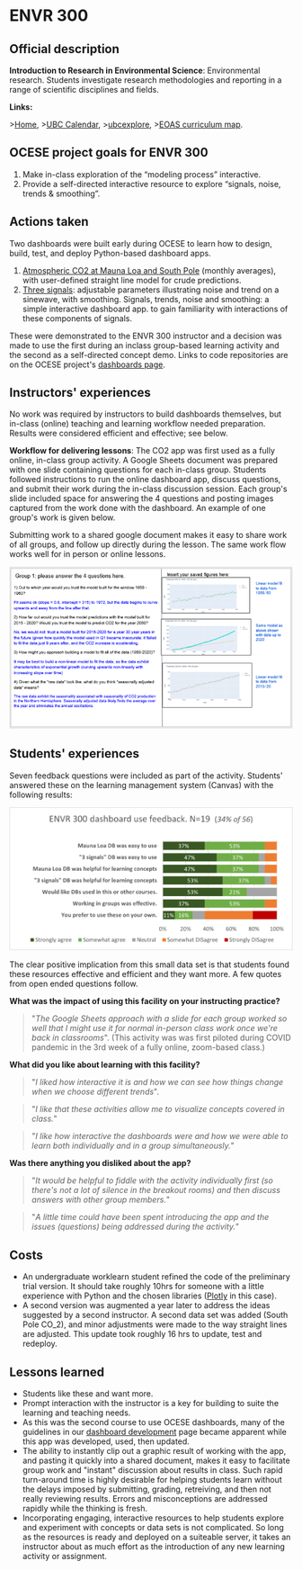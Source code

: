# ENVR 300

## Official description

**Introduction to Research in Environmental Science**: Environmental research. Students investigate research methodologies and reporting in a range of scientific disciplines and fields.

**Links:**

\>[Home](https://www.eoas.ubc.ca/academics/courses/envr300),
\>[UBC Calendar](https://courses.students.ubc.ca/cs/courseschedule?pname=subjarea&tname=subj-course&dept=ENVR&course=300),
\>[ubcexplore](https://ubcexplorer.io/course/ENVR/300),
\>[EOAS curriculum map](https://www.eoas.ubc.ca/~quest/eoas-only.html).

## OCESE project goals for ENVR 300

1. Make in-class exploration of the “modeling process” interactive.
2. Provide a self-directed interactive resource to explore “signals, noise, trends & smoothing”.

## Actions taken

Two dashboards were built early during OCESE to learn how to design, build, test, and deploy Python-based dashboard apps.

1. [Atmospheric CO2 at Mauna Loa and South Pole](https://dashboard.eoas.ubc.ca/co2mlo) (monthly averages), with user-defined straight line model for crude predictions.
2. [Three signals](https://dashboard.eoas.ubc.ca/timeseries): adjustable parameters illustrating noise and trend on a sinewave, with smoothing. Signals, trends, noise and smoothing: a simple interactive dashboard app. to gain familiarity with interactions of these components of signals.

These were demonstrated to the ENVR 300 instructor and a decision was made to use the first during an inclass group-based learning activity and the second as a self-directed concept demo. Links to code repositories are on the OCESE project's [dashboards page](./dashboards.md).

## Instructors' experiences

No work was required by instructors to build dashboards themselves, but in-class (online) teaching and learning workflow needed preparation. Results were considered efficient and effective; see below.

**Workflow for delivering lessons**: The CO2 app was first used as a fully online, in-class group activity. A Google Sheets document was prepared with one slide containing questions for each in-class group. Students followed instructions to run the online dashboard app, discuss questions, and submit their work during the in-class discussion session. Each group's slide included space for answering the 4 questions and posting images captured from the work done with the dashboard. An example of one group's work is given below.

Submitting work to a shared google document makes it easy to share work of all groups, and follow up directly during the lesson. The same work flow works well for in person or online lessons.

[This is a non-printed comment]: #

![image](images/envr300-grpwork-eg.png "example groupwork")

## Students' experiences

Seven feedback questions were included as part of the activity. Students' answered these on the learning management system (Canvas) with the following results:

![image](images/envr300-c02app-studentfeedback.png "example groupwork")

The clear positive implication from this small data set is that students found these resources effective and efficient and they want more. A few quotes from open ended questions follow.

**What was the impact of using this facility on your instructing practice?**

>"_The Google Sheets approach with a slide for each group worked so well that I might use it for normal in-person class work once we're back in classrooms_". (This activity was was first piloted during COVID pandemic in the 3rd week of a fully online, zoom-based class.)

**What did you like about learning with this facility?**

> "_I liked how interactive it is and how we can see how things change when we choose different trends_".

> "_I like that these activities allow me to visualize concepts covered in class._"

> "_I like how interactive the dashboards were and how we were able to learn both individually and in a group simultaneously._"

**Was there anything you disliked about the app?**

> "_It would be helpful to fiddle with the activity individually first (so there's not a lot of silence in the breakout rooms) and then discuss answers with other group members._"

> "_A little time could have been spent introducing the app and the issues (questions) being addressed during the activity._"

## Costs

* An undergraduate worklearn student refined the code of the preliminary trial version. It should take roughly 10hrs for someone with a little experience with Python and the chosen libraries ([Plotly](https://dash.plotly.com/) in this case).
* A second version was augmented a year later to address the ideas suggested by a second instructor. A second data set was added (South Pole CO_2), and minor adjustments were made to the way straight lines are adjusted. This update took roughly 16 hrs to update, test and redeploy.

## Lessons learned

* Students like these and want more.
* Prompt interaction with the instructor is a key for building to suite the learning and teaching needs.
* As this was the second course to use OCESE dashboards, many of the guidelines in our [dashboard development](https://eoas-ubc.github.io/dashboards-howto.html) page became apparent while this app was developed, used, then updated.
* The ability to instantly clip out a graphic result of working with the app, and pasting it quickly into a shared document, makes it easy to facilitate group work and "instant" discussion about results in class. Such rapid turn-around time is highly desirable for helping students learn without the delays imposed by submitting, grading, retreiving, and then not really reviewing results. Errors and misconceptions are addressed rapidly while the thinking is fresh.
* Incorporating engaging, interactive resources to help students explore and experiment with concepts or data sets is not complicated. So long as the resources is ready and deployed on a suiteable server, it takes an instructor about as much effort as the introduction of any new learning activity or assignment.

